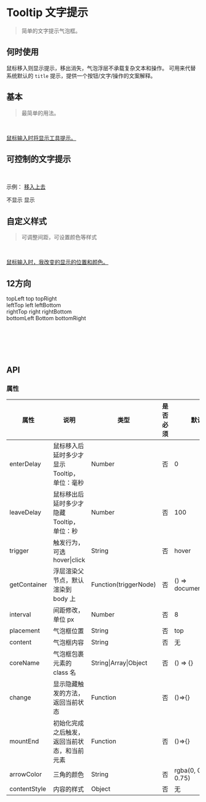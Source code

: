 # Tooltip 文字提示
> 简单的文字提示气泡框。

## 何时使用

鼠标移入则显示提示，移出消失，气泡浮层不承载复杂文本和操作。
可用来代替系统默认的 `title` 提示，提供一个按钮/文字/操作的文案解释。

## 基本
>最简单的用法。

<br>
<p>
  <w-tooltip content="文字提示"><a href="javascript:;">鼠标输入时将显示工具提示。</a></w-tooltip>
</p>

## 可控制的文字提示

<br>
<p>
  示例： <w-tooltip content="文字提示" v-model="oneStatus"><a href="javascript:;">移入上去</a></w-tooltip>
</p>

<p>
  <w-switch v-model="oneStatus">
    <span slot="open">不显示</span>
    <span slot="close">显示</span>
  </w-switch>
</p>

## 自定义样式

> 可调整间距，可设置颜色等样式

<br>
<p>
  <w-tooltip :interval="16" content="文字提示" arrowColor="rgba(255, 255, 0, 0.4)" :contentStyle="{['background-color']: 'rgba(255, 255, 0, 0.2)', color: 'rgba(255, 0, 255, 0.2)'}"><a href="javascript:;">鼠标输入时，我改变的显示的位置和颜色。</a></w-tooltip>
</p>

## 12方向


<div class="demo">
  <div class="demo-popover-top">
    <w-tooltip coreName="demo-popover-core" placement="topLeft" content="文字提示">
      <w-button prefix="demo-tooltip">topLeft</w-button>
    </w-tooltip>
    <w-tooltip coreName="demo-popover-core" content="文字提示">
      <w-button prefix="demo-tooltip">top</w-button>
    </w-tooltip>
    <w-tooltip coreName="demo-popover-core" placement="topRight" content="文字提示">
      <w-button prefix="demo-tooltip">topRight</w-button>
    </w-tooltip>
  </div>
  <div class="demo-popover-left">
    <w-tooltip coreName="demo-popover-core" placement="leftTop" content="文字提示">
      <w-button prefix="demo-tooltip">leftTop</w-button>
    </w-tooltip>
    <w-tooltip coreName="demo-popover-core" placement="left" content="文字提示">
      <w-button prefix="demo-tooltip">left</w-button>
    </w-tooltip>
    <w-tooltip coreName="demo-popover-core" placement="leftBottom" content="文字提示">
      <w-button prefix="demo-tooltip">leftBottom</w-button>
    </w-tooltip>
  </div>
  <div class="demo-popover-right">
    <w-tooltip coreName="demo-popover-core" placement="rightTop" content="文字提示">
      <w-button prefix="demo-tooltip">rightTop</w-button>
    </w-tooltip>
    <w-tooltip coreName="demo-popover-core" placement="right" content="文字提示">
      <w-button prefix="demo-tooltip">right</w-button>
    </w-tooltip>
    <w-tooltip coreName="demo-popover-core" placement="rightBottom" content="文字提示">
      <w-button prefix="demo-tooltip">rightBottom</w-button>
    </w-tooltip>
  </div>
  <div class="demo-popover-bottom">
    <w-tooltip coreName="demo-popover-core" placement="bottomLeft" content="文字提示">
      <w-button prefix="demo-tooltip">bottomLeft</w-button>
    </w-tooltip>
    <w-tooltip coreName="demo-popover-core" placement="bottom" content="文字提示">
      <w-button prefix="demo-tooltip">Bottom</w-button>
    </w-tooltip>
    <w-tooltip coreName="demo-popover-core" placement="bottomRight" content="文字提示">
      <w-button prefix="demo-tooltip">bottomRight</w-button>
    </w-tooltip>
  </div>
</div>

<br>
<br>
<br>
<br>
<br>

## API

### 属性

|属性|说明|类型|是否必须|默认|
|---|---|----|-------|---|
|enterDelay|鼠标移入后延时多少才显示 Tooltip，单位：毫秒|Number|否|0|
|leaveDelay|鼠标移出后延时多少才隐藏 Tooltip，单位：秒|Number|否|100|
|trigger|触发行为，可选 hover\|click|String|否|hover|
|getContainer|浮层渲染父节点，默认渲染到 body 上|Function(triggerNode)|否|() => document.body|
|interval|间距修改，单位 px|Number|否|8|
|placement|气泡框位置|String|否|top|
|content|气泡框内容|String|否|无|
|coreName|气泡框包裹元素的 class 名|String\|Array\|Object|否|() => {}|
|change|显示隐藏触发的方法，返回当前状态|Function|否|()=>{}|
|mountEnd|初始化完成之后触发，返回当前状态，和当前元素|Function|否|()=>{}|
|arrowColor|三角的颜色|String|否|rgba(0, 0, 0, 0.75)|
|contentStyle|内容的样式|Object|否|无|

<script>
import WIcon from '../water/icon/Icon';
import WSwitch from '../water/switch/Switch';
import WButton from '../water/button/Button';
import WTooltip from '../water/tooltip/core';

export default {
  data() {
    return {
      sizeStatus: 0,
      oneStatus: false,
      groupConfig: ['small', '', 'large',],}
    },
  components: {
    WTooltip,
    WButton,
    WIcon,
    WSwitch,
  },
  methods: {
    changeOneStatus() {
      this.oneStatus = !this.oneStatus;
    },
  },
};
</script>
<style lang="scss">
$font-path: '../water/font/';
@import '../water/icon/style/icon.scss';
@import '../water/button/style/button.scss';
@import '../water/switch/style/switch.scss';
@import '../water/tooltip/style/tooltip.scss';
</style>
